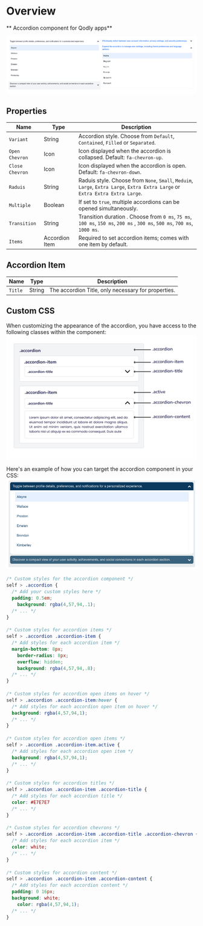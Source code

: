 # Overview

** Accordion component for Qodly apps**

![Accordion Preview](public/accordion.png)

## Properties

|Name	|Type	|Description	|
|---	|---	|---	|
|`Variant`	|String	|Accordion style. Choose from `Default`, `Contained`, `Filled` or `Separated`.	|
|`Open Chevron`	|Icon	|Icon displayed when the accordion is collapsed. Default: `fa-chevron-up`.	|
|`Close Chevron`	|Icon	|Icon displayed when the accordion is open. Default: `fa-chevron-down`.	|
|`Raduis`	|String	|Raduis style. Choose from `None`, `Small`, `Meduim`, `Large`, `Extra Large`, `Extra Extra Large` or `Extra Extra Extra Large`.	|
|`Multiple`	|Boolean	|If set to `true`, multiple accordions can be opened simultaneously.	|
|`Transition`	|String	|Transition duration . Choose from `0 ms`, `75 ms`, `100 ms`, `150 ms`, `200 ms` , `300 ms`, `500 ms`, `700 ms`, `1000 ms`.	|
|`Items`	|Accordion Item	|Required to set accordion items; comes with one item by default.	|

## Accordion Item

|Name	|Type	|Description	|
|---	|---	|---	|
|`Title`	|String	|The accordion Title, only necessary for properties.	|

## Custom CSS

When customizing the appearance of the accordion, you have access to the following classes within the component:
![Accordion Schema](public/schema.jpeg)

Here's an example of how you can target the accordion component in your CSS:
![Accordion Example](public/example.png)

```css
/* Custom styles for the accordion component */
self > .accordion {
  /* Add your custom styles here */
  padding: 0.5em;
	background: rgba(4,57,94,.1);
  /* ... */
}

/* Custom styles for accordion items */
self > .accordion .accordion-item {
  /* Add styles for each accordion item */
  margin-bottom: 8px;
	border-radius: 8px;
	overflow: hidden;
	background: rgba(4,57,94,.8);
  /* ... */
}

/* Custom styles for accordion open items on hover */
self > .accordion .accordion-item:hover {
  /* Add styles for each accordion open item on hover */
  background: rgba(4,57,94,1);
  /* ... */
}

/* Custom styles for accordion open items */
self > .accordion .accordion-item.active {
  /* Add styles for each accordion open item */
  background: rgba(4,57,94,1);
  /* ... */
}

/* Custom styles for accordion titles */
self > .accordion .accordion-item .accordion-title {
  /* Add styles for each accordion title */
  color: #E7E7E7
  /* ... */
}

/* Custom styles for accordion chevrons */
self > .accordion .accordion-item .accordion-title .accordion-chevron {
  /* Add styles for each accordion item */
  color: white;
  /* ... */
}

/* Custom styles for accordion content */
self > .accordion .accordion-item .accordion-content {
  /* Add styles for each accordion content */
  padding: 0 16px;
  background: white;
	color: rgba(4,57,94,1);
  /* ... */
}
```
